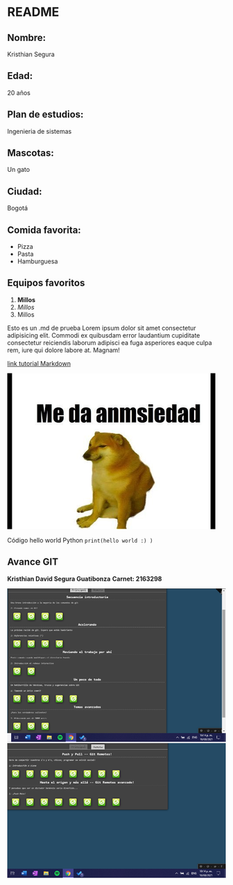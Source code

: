 # README

## Nombre: 
Kristhian Segura
## Edad: 
20 años
## Plan de estudios: 
Ingenieria de sistemas
## Mascotas: 
Un gato
## Ciudad: 
Bogotá

## Comida favorita:
- Pizza
- Pasta
- Hamburguesa

## Equipos favoritos

1. **Millos**
2. *Millos*
3. Millos

Esto es un .md de prueba 
Lorem ipsum dolor sit amet consectetur 
adipisicing elit. Commodi ex quibusdam 
error laudantium cupiditate consectetur 
reiciendis laborum adipisci ea fuga asperiores
eaque culpa rem, iure qui dolore labore at. Magnam!


[link tutorial Markdown](https://commonmark.org/help/tutorial/08-images.html)

![max](meme.jpg)

Código hello world Python
`print(hello world :) )`


## Avance GIT

**Kristhian David Segura Guatibonza**
**Carnet: 2163298**

![avance 1](av1.png)
![avance 2](av2.png)
